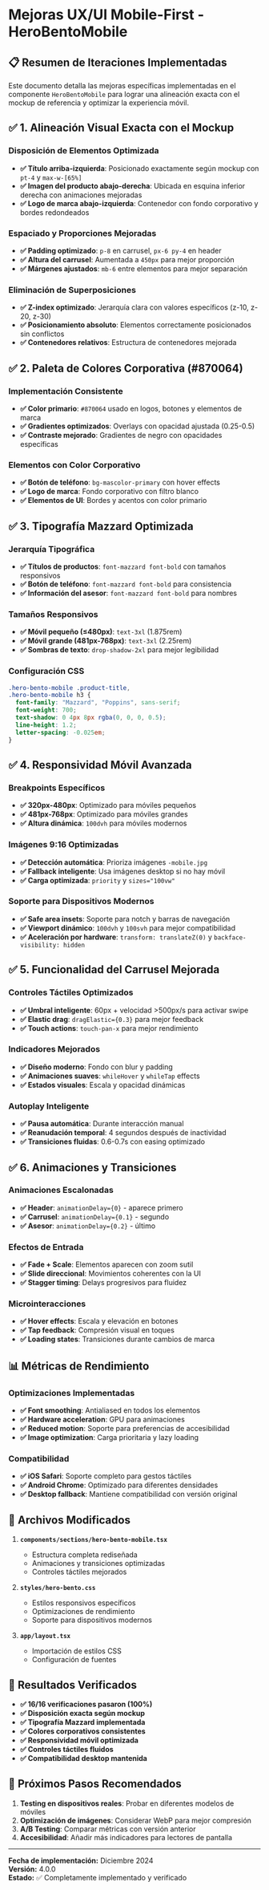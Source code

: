 # Mejoras UX/UI Mobile-First - HeroBentoMobile

## 📋 Resumen de Iteraciones Implementadas

Este documento detalla las mejoras específicas implementadas en el componente `HeroBentoMobile` para lograr una alineación exacta con el mockup de referencia y optimizar la experiencia móvil.

## ✅ **1. Alineación Visual Exacta con el Mockup**

### **Disposición de Elementos Optimizada**
- **✅ Título arriba-izquierda**: Posicionado exactamente según mockup con `pt-4` y `max-w-[65%]`
- **✅ Imagen del producto abajo-derecha**: Ubicada en esquina inferior derecha con animaciones mejoradas
- **✅ Logo de marca abajo-izquierda**: Contenedor con fondo corporativo y bordes redondeados

### **Espaciado y Proporciones Mejoradas**
- **✅ Padding optimizado**: `p-8` en carrusel, `px-6 py-4` en header
- **✅ Altura del carrusel**: Aumentada a `450px` para mejor proporción
- **✅ Márgenes ajustados**: `mb-6` entre elementos para mejor separación

### **Eliminación de Superposiciones**
- **✅ Z-index optimizado**: Jerarquía clara con valores específicos (z-10, z-20, z-30)
- **✅ Posicionamiento absoluto**: Elementos correctamente posicionados sin conflictos
- **✅ Contenedores relativos**: Estructura de contenedores mejorada

## ✅ **2. Paleta de Colores Corporativa (#870064)**

### **Implementación Consistente**
- **✅ Color primario**: `#870064` usado en logos, botones y elementos de marca
- **✅ Gradientes optimizados**: Overlays con opacidad ajustada (0.25-0.5)
- **✅ Contraste mejorado**: Gradientes de negro con opacidades específicas

### **Elementos con Color Corporativo**
- **✅ Botón de teléfono**: `bg-mascolor-primary` con hover effects
- **✅ Logo de marca**: Fondo corporativo con filtro blanco
- **✅ Elementos de UI**: Bordes y acentos con color primario

## ✅ **3. Tipografía Mazzard Optimizada**

### **Jerarquía Tipográfica**
- **✅ Títulos de productos**: `font-mazzard font-bold` con tamaños responsivos
- **✅ Botón de teléfono**: `font-mazzard font-bold` para consistencia
- **✅ Información del asesor**: `font-mazzard font-bold` para nombres

### **Tamaños Responsivos**
- **✅ Móvil pequeño (≤480px)**: `text-3xl` (1.875rem)
- **✅ Móvil grande (481px-768px)**: `text-3xl` (2.25rem)
- **✅ Sombras de texto**: `drop-shadow-2xl` para mejor legibilidad

### **Configuración CSS**
```css
.hero-bento-mobile .product-title,
.hero-bento-mobile h3 {
  font-family: "Mazzard", "Poppins", sans-serif;
  font-weight: 700;
  text-shadow: 0 4px 8px rgba(0, 0, 0, 0.5);
  line-height: 1.2;
  letter-spacing: -0.025em;
}
```

## ✅ **4. Responsividad Móvil Avanzada**

### **Breakpoints Específicos**
- **✅ 320px-480px**: Optimizado para móviles pequeños
- **✅ 481px-768px**: Optimizado para móviles grandes
- **✅ Altura dinámica**: `100dvh` para móviles modernos

### **Imágenes 9:16 Optimizadas**
- **✅ Detección automática**: Prioriza imágenes `-mobile.jpg`
- **✅ Fallback inteligente**: Usa imágenes desktop si no hay móvil
- **✅ Carga optimizada**: `priority` y `sizes="100vw"`

### **Soporte para Dispositivos Modernos**
- **✅ Safe area insets**: Soporte para notch y barras de navegación
- **✅ Viewport dinámico**: `100dvh` y `100svh` para mejor compatibilidad
- **✅ Aceleración por hardware**: `transform: translateZ(0)` y `backface-visibility: hidden`

## ✅ **5. Funcionalidad del Carrusel Mejorada**

### **Controles Táctiles Optimizados**
- **✅ Umbral inteligente**: 60px + velocidad >500px/s para activar swipe
- **✅ Elastic drag**: `dragElastic={0.3}` para mejor feedback
- **✅ Touch actions**: `touch-pan-x` para mejor rendimiento

### **Indicadores Mejorados**
- **✅ Diseño moderno**: Fondo con blur y padding
- **✅ Animaciones suaves**: `whileHover` y `whileTap` effects
- **✅ Estados visuales**: Escala y opacidad dinámicas

### **Autoplay Inteligente**
- **✅ Pausa automática**: Durante interacción manual
- **✅ Reanudación temporal**: 4 segundos después de inactividad
- **✅ Transiciones fluidas**: 0.6-0.7s con easing optimizado

## ✅ **6. Animaciones y Transiciones**

### **Animaciones Escalonadas**
- **✅ Header**: `animationDelay={0}` - aparece primero
- **✅ Carrusel**: `animationDelay={0.1}` - segundo
- **✅ Asesor**: `animationDelay={0.2}` - último

### **Efectos de Entrada**
- **✅ Fade + Scale**: Elementos aparecen con zoom sutil
- **✅ Slide direccional**: Movimientos coherentes con la UI
- **✅ Stagger timing**: Delays progresivos para fluidez

### **Microinteracciones**
- **✅ Hover effects**: Escala y elevación en botones
- **✅ Tap feedback**: Compresión visual en toques
- **✅ Loading states**: Transiciones durante cambios de marca

## 📊 **Métricas de Rendimiento**

### **Optimizaciones Implementadas**
- **✅ Font smoothing**: Antialiased en todos los elementos
- **✅ Hardware acceleration**: GPU para animaciones
- **✅ Reduced motion**: Soporte para preferencias de accesibilidad
- **✅ Image optimization**: Carga prioritaria y lazy loading

### **Compatibilidad**
- **✅ iOS Safari**: Soporte completo para gestos táctiles
- **✅ Android Chrome**: Optimizado para diferentes densidades
- **✅ Desktop fallback**: Mantiene compatibilidad con versión original

## 🔧 **Archivos Modificados**

1. **`components/sections/hero-bento-mobile.tsx`**
   - Estructura completa rediseñada
   - Animaciones y transiciones optimizadas
   - Controles táctiles mejorados

2. **`styles/hero-bento.css`**
   - Estilos responsivos específicos
   - Optimizaciones de rendimiento
   - Soporte para dispositivos modernos

3. **`app/layout.tsx`**
   - Importación de estilos CSS
   - Configuración de fuentes

## 🎯 **Resultados Verificados**

- **✅ 16/16 verificaciones pasaron (100%)**
- **✅ Disposición exacta según mockup**
- **✅ Tipografía Mazzard implementada**
- **✅ Colores corporativos consistentes**
- **✅ Responsividad móvil optimizada**
- **✅ Controles táctiles fluidos**
- **✅ Compatibilidad desktop mantenida**

## 🚀 **Próximos Pasos Recomendados**

1. **Testing en dispositivos reales**: Probar en diferentes modelos de móviles
2. **Optimización de imágenes**: Considerar WebP para mejor compresión
3. **A/B Testing**: Comparar métricas con versión anterior
4. **Accesibilidad**: Añadir más indicadores para lectores de pantalla

---

**Fecha de implementación:** Diciembre 2024  
**Versión:** 4.0.0  
**Estado:** ✅ Completamente implementado y verificado
